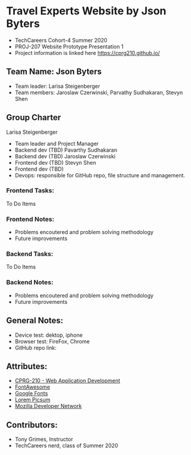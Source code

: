 # Travel Experts Website by Json Byters
- TechCareers Cohort-4 Summer 2020
- PROJ-207 Website Prototype Presentation 1
- Project information is linked here https://cprg210.github.io/
## Team Name: Json Byters
- Team leader: Larisa Steigenberger
- Team members: Jaroslaw Czerwinski, Parvathy Sudhakaran, Stevyn Shen


## Group Charter
Larisa Steigenberger
- Team leader and Project Manager
- Backend dev (TBD)
Pavarthy Sudhakaran
- Backend dev (TBD)
Jaroslaw Czerwinski
- Frontend dev (TBD)
Stevyn Shen
- Frontend dev (TBD)
- Devops: responsible for GitHub repo, file structure and management.




### Frontend Tasks:
To Do Items
### Frontend Notes:
- Problems encoutered and problem solving methodology
- Future improvements

### Backend Tasks:
To Do Items
### Backend Notes:
- Problems encoutered and problem solving methodology
- Future improvements


## General Notes:
- Device test: dektop, iphone 
- Browser test: FireFox, Chrome
- GitHub repo link: 

## Attributes: 
- [CPRG-210 - Web Application Development](https://cprg210.github.io/)
- [FontAwesome](https://fontawesome.com/license/free)
- [Google Fonts](https://developers.google.com/fonts)
- [Lorem Picsum](https://picsum.photos)
- [Mozilla Developer Network](https://developer.mozilla.org/en-US/docs/Learn)

## Contributors: 
- Tony Grimes, Instructor
- TechCareers nerd, class of Summer 2020





